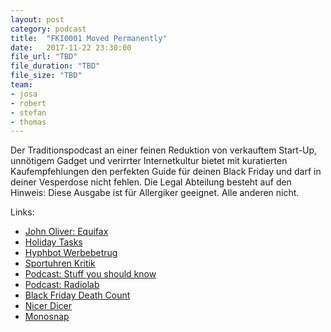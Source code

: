 ```yaml
---
layout: post
category: podcast
title:  "FKI0001 Moved Permanently"
date:   2017-11-22 23:30:00
file_url: "TBD"
file_duration: "TBD"
file_size: "TBD"
team:
- josa
- robert
- stefan
- thomas
---
```


Der Traditionspodcast an einer feinen Reduktion von verkauftem Start-Up, unnötigem Gadget und verirrter Internetkultur bietet mit kuratierten Kaufempfehlungen den perfekten Guide für deinen Black Friday und darf in deiner Vesperdose nicht fehlen. Die Legal Abteilung besteht auf den Hinweis: Diese Ausgabe ist für Allergiker geeignet. Alle anderen nicht.

Links:

- [John Oliver: Equifax](https://www.youtube.com/watch?v=mPjgRKW_Jmk)
- [Holiday Tasks](https://decentsecurity.com/holiday-tasks/)
- [Hyphbot Werbebetrug](https://www.heise.de/newsticker/meldung/Hyphbot-Millionenschwerer-Werbebetrug-aufgeflogen-3897888.html)
- [Sportuhren Kritik](https://www.golem.de/news/verbraucherschutz-sportuhr-hersteller-gehen-unsportlich-mit-daten-um-1711-131289.html)
- [Podcast: Stuff you should know](https://www.stuffyoushouldknow.com/podcasts)
- [Podcast: Radiolab](http://www.radiolab.org/series/podcasts/)
- [Black Friday Death Count](http://blackfridaydeathcount.com/)
- [Nicer Dicer](http://www.genius.tv/schneidgeraete/nicer-dicer/nicer-dicer-magic-cube/712/nicer-dicer-magic-cube-set-12tlg.-inkl.-gratis-julietti)
- [Monosnap](https://monosnap.com/welcome)
